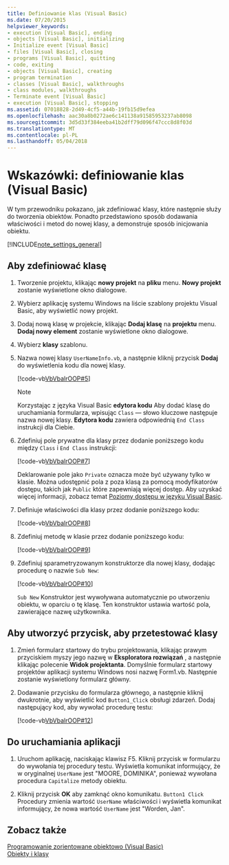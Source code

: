 ```yaml
---
title: Definiowanie klas (Visual Basic)
ms.date: 07/20/2015
helpviewer_keywords:
- execution [Visual Basic], ending
- objects [Visual Basic], initializing
- Initialize event [Visual Basic]
- files [Visual Basic], closing
- programs [Visual Basic], quitting
- code, exiting
- objects [Visual Basic], creating
- program termination
- classes [Visual Basic], walkthroughs
- class modules, walkthroughs
- Terminate event [Visual Basic]
- execution [Visual Basic], stopping
ms.assetid: 07018828-2d49-4cf5-a44b-19fb15d9efea
ms.openlocfilehash: aac30a8b0272ae6c141138a91585953237ab8098
ms.sourcegitcommit: 3d5d33f384eeba41b2dff79d096f47ccc8d8f03d
ms.translationtype: MT
ms.contentlocale: pl-PL
ms.lasthandoff: 05/04/2018
---
```

# <a name="walkthrough-defining-classes-visual-basic"></a>Wskazówki: definiowanie klas (Visual Basic)

W tym przewodniku pokazano, jak zdefiniować klasy, które następnie służy do tworzenia obiektów. Ponadto przedstawiono sposób dodawania właściwości i metod do nowej klasy, a demonstruje sposób inicjowania obiektu.  
  
[!INCLUDE[note_settings_general](~/includes/note-settings-general-md.md)]  
  
## <a name="to-define-a-class"></a>Aby zdefiniować klasę
  
1.  Tworzenie projektu, klikając **nowy projekt** na **pliku** menu. **Nowy projekt** zostanie wyświetlone okno dialogowe.  
  
2.  Wybierz aplikację systemu Windows na liście szablony projektu Visual Basic, aby wyświetlić nowy projekt.  
  
3.  Dodaj nową klasę w projekcie, klikając **Dodaj klasę** na **projektu** menu. **Dodaj nowy element** zostanie wyświetlone okno dialogowe.  
  
4.  Wybierz **klasy** szablonu.  
  
5.  Nazwa nowej klasy `UserNameInfo.vb`, a następnie kliknij przycisk **Dodaj** do wyświetlenia kodu dla nowej klasy.  
  
     [!code-vb[VbVbalrOOP#5](~/samples/snippets/visualbasic/VS_Snippets_VBCSharp/VbVbalrOOP/VB/OOP.vb#5)]
  
    > [!NOTE]
    >  Korzystając z języka Visual Basic **edytora kodu** Aby dodać klasę do uruchamiania formularza, wpisując `Class` — słowo kluczowe następuje nazwa nowej klasy. **Edytora kodu** zawiera odpowiednią `End Class` instrukcji dla Ciebie.  
  
6.  Zdefiniuj pole prywatne dla klasy przez dodanie poniższego kodu między `Class` i `End Class` instrukcji:  
  
     [!code-vb[VbVbalrOOP#7](~/samples/snippets/visualbasic/VS_Snippets_VBCSharp/VbVbalrOOP/VB/OOP.vb#7)]
  
     Deklarowanie pole jako `Private` oznacza może być używany tylko w klasie. Można udostępnić pola z poza klasą za pomocą modyfikatorów dostępu, takich jak `Public` które zapewniają więcej dostęp. Aby uzyskać więcej informacji, zobacz temat [Poziomy dostępu w języku Visual Basic](../../../../visual-basic/programming-guide/language-features/declared-elements/access-levels.md).  
  
7.  Definiuje właściwości dla klasy przez dodanie poniższego kodu:  
  
     [!code-vb[VbVbalrOOP#8](~/samples/snippets/visualbasic/VS_Snippets_VBCSharp/VbVbalrOOP/VB/OOP.vb#8)]
  
8.  Zdefiniuj metodę w klasie przez dodanie poniższego kodu:  
  
     [!code-vb[VbVbalrOOP#9](~/samples/snippets/visualbasic/VS_Snippets_VBCSharp/VbVbalrOOP/VB/OOP.vb#9)]
  
9. Zdefiniuj sparametryzowanym konstruktorze dla nowej klasy, dodając procedurę o nazwie `Sub New`:  
  
     [!code-vb[VbVbalrOOP#10](~/samples/snippets/visualbasic/VS_Snippets_VBCSharp/VbVbalrOOP/VB/OOP.vb#10)]
  
     `Sub New` Konstruktor jest wywoływana automatycznie po utworzeniu obiektu, w oparciu o tę klasę. Ten konstruktor ustawia wartość pola, zawierające nazwę użytkownika.  
  
## <a name="to-create-a-button-to-test-the-class"></a>Aby utworzyć przycisk, aby przetestować klasy
  
1.  Zmień formularz startowy do trybu projektowania, klikając prawym przyciskiem myszy jego nazwę w **Eksploratora rozwiązań** , a następnie klikając polecenie **Widok projektanta**. Domyślnie formularz startowy projektów aplikacji systemu Windows nosi nazwę Form1.vb. Następnie zostanie wyświetlony formularz główny.  
  
2.  Dodawanie przycisku do formularza głównego, a następnie kliknij dwukrotnie, aby wyświetlić kod `Button1_Click` obsługi zdarzeń. Dodaj następujący kod, aby wywołać procedurę testu:  
  
     [!code-vb[VbVbalrOOP#12](~/samples/snippets/visualbasic/VS_Snippets_VBCSharp/VbVbalrOOP/VB/OOP.vb#12)]
  
## <a name="to-run-your-application"></a>Do uruchamiania aplikacji
  
1.  Uruchom aplikację, naciskając klawisz F5. Kliknij przycisk w formularzu do wywołania tej procedury testu. Wyświetla komunikat informujący, że w oryginalnej `UserName` jest "MOORE, DOMINIKA", ponieważ wywołana procedura `Capitalize` metody obiektu.  
  
2.  Kliknij przycisk **OK** aby zamknąć okno komunikatu. `Button1 Click` Procedury zmienia wartość `UserName` właściwości i wyświetla komunikat informujący, że nowa wartość `UserName` jest "Worden, Jan".  
  
## <a name="see-also"></a>Zobacz także

[Programowanie zorientowane obiektowo (Visual Basic)](../../concepts/object-oriented-programming.md)  
[Obiekty i klasy](../../../../visual-basic/programming-guide/language-features/objects-and-classes/index.md)